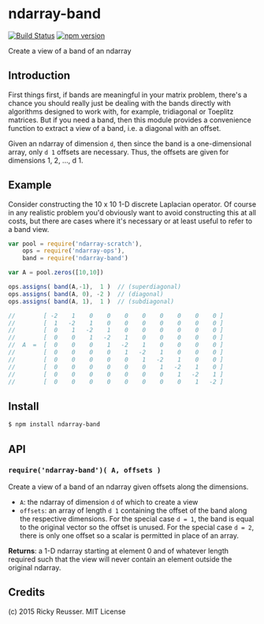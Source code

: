 # ndarray-band 

[![Build Status](https://travis-ci.org/scijs/ndarray-band.svg?branch=1.0.0)](https://travis-ci.org/scijs/ndarray-band) [![npm version](https://badge.fury.io/js/ndarray-band.svg)](http://badge.fury.io/js/ndarray-band)

Create a view of a band of an ndarray


## Introduction

First things first, if bands are meaningful in your matrix problem, there's a chance you should really just be dealing with the bands directly with algorithms designed to work with, for example, tridiagonal or Toeplitz matrices. But if you need a band, then this module provides a convenience function to extract a view of a band, i.e. a diagonal with an offset.

Given an ndarray of dimension `d`, then since the band is a one-dimensional array, only `d 1` offsets are necessary. Thus, the offsets are given for dimensions 1, 2, ..., d 1.


## Example

Consider constructing the 10 x 10 1-D discrete Laplacian operator. Of course in any realistic problem you'd obviously want to avoid constructing this at all costs, but there are cases where it's necessary or at least useful to refer to a band view.

```javascript
var pool = require('ndarray-scratch'),
    ops = require('ndarray-ops'),
    band = require('ndarray-band')

var A = pool.zeros([10,10])

ops.assigns( band(A,-1),  1 )  // (superdiagonal)
ops.assigns( band(A, 0), -2 )  // (diagonal)
ops.assigns( band(A, 1),  1 )  // (subdiagonal)

//        [ -2    1    0    0    0    0    0    0    0    0 ]
//        [  1   -2    1    0    0    0    0    0    0    0 ]
//        [  0    1   -2    1    0    0    0    0    0    0 ]
//        [  0    0    1   -2    1    0    0    0    0    0 ]
//  A  =  [  0    0    0    1   -2    1    0    0    0    0 ]
//        [  0    0    0    0    1   -2    1    0    0    0 ]
//        [  0    0    0    0    0    1   -2    1    0    0 ]
//        [  0    0    0    0    0    0    1   -2    1    0 ]
//        [  0    0    0    0    0    0    0    1   -2    1 ]
//        [  0    0    0    0    0    0    0    0    1   -2 ]
```


## Install

```sh
$ npm install ndarray-band
```


## API

### `require('ndarray-band')( A, offsets )`
Create a view of a band of an ndarray given offsets along the dimensions.

* `A`: the ndarray of dimension `d` of which to create a view
* `offsets`: an array of length `d 1` containing the offset of the band along the respective dimensions. For the special case `d = 1`, the band is equal to the original vector so the offset is unused. For the special case `d = 2`, there is only one offset so a scalar is permitted in place of an array.

**Returns**: a 1-D ndarray starting at element 0 and of whatever length required such that the view will never contain an element outside the original ndarray.


## Credits

(c) 2015 Ricky Reusser. MIT License
